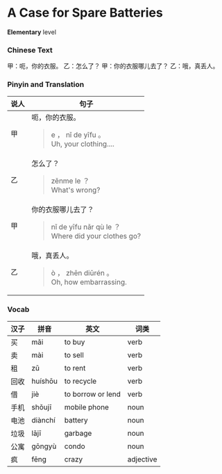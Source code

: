 # A Case for Spare Batteries
**Elementary** level
### Chinese Text
甲：呃，你的衣服。
乙：怎么了？
甲：你的衣服哪儿去了？
乙：哦，真丢人。

### Pinyin and Translation
|说人|句子|
|----|----|
|甲|呃，你的衣服。<blockquote>e ， nǐ de yīfu 。<br />Uh, your clothing....</blockquote>|
|乙|怎么了？<blockquote>zěnme le ？<br />What's wrong?</blockquote>|
|甲|你的衣服哪儿去了？<blockquote>nǐ de yīfu nǎr qù le ？<br />Where did your clothes go?</blockquote>|
|乙|哦，真丢人。<blockquote>ò ， zhēn diūrén 。<br />Oh, how embarrassing.</blockquote>|
### Vocab
|汉子|拼音|英文|词类|
|----|----|----|----|
|买|mǎi|to buy|verb|
|卖|mài|to sell|verb|
|租|zū|to rent|verb|
|回收|huíshōu|to recycle|verb|
|借|jiè|to borrow or lend|verb|
|手机|shǒujī|mobile phone|noun|
|电池|diànchí|battery|noun|
|垃圾|lājī|garbage|noun|
|公寓|gōngyù|condo|noun|
|疯|fēng|crazy|adjective|